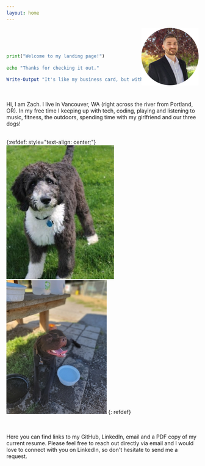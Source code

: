 ```yaml
---
layout: home
---
```


<img src="/assets/img/profile.png" align=right>

<br><br><br>
```python
print("Welcome to my landing page!")
```

```bash
echo "Thanks for checking it out."
```

```powershell
Write-Output "It's like my business card, but with pictures of my dogs."
```

<br><br>
Hi, I am Zach. I live in Vancouver, WA (right across the river from Portland, OR). In my free time I keeping up with tech, coding, playing and listening to music, fitness, the outdoors, spending time with my girlfriend and our three dogs!

<br>
{:refdef: style="text-align: center;"}
<img src="/assets/img/bubba.jpg" alt="Bubba" title="Bubba">
<img src="/assets/img/bear.jpg" alt="Bear" title="Bear">
{: refdef}

<br><br>
Here you can find links to my GitHub, LinkedIn, email and a PDF copy of my current resume. Please feel free to reach out directly via email and I would love to connect with you on LinkedIn, so don't hesitate to send me a request.